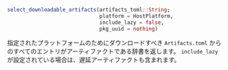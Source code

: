 ```julia
select_downloadable_artifacts(artifacts_toml::String;
                              platform = HostPlatform,
                              include_lazy = false,
                              pkg_uuid = nothing)
```

指定されたプラットフォームのためにダウンロードすべき `Artifacts.toml` からのすべてのエントリがアーティファクトである辞書を返します。 `include_lazy` が設定されている場合は、遅延アーティファクトも含まれます。
